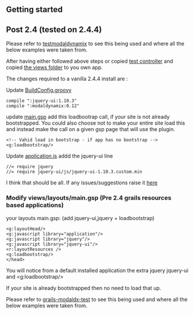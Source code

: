 ## Getting started
## Post 2.4 (tested on 2.4.4)
Please refer to [testmodaldynamix](https://github.com/vahidhedayati/testmodaldynamix) to see this being used and where all the below examples were taken from. 


After having either followed above steps or copied 
[test controller](https://github.com/vahidhedayati/testmodaldynamix/blob/master/grails-app/controllers/testmodaldynamix/TestdynamixController.groovy)
and copied [the views folder](https://github.com/vahidhedayati/testmodaldynamix/tree/master/grails-app/views/testdynamix) to you own app.

The changes required to a vanilla 2.4.4 install are :

Update [BuildConfig.groovy](https://github.com/vahidhedayati/testmodaldynamix/blob/master/grails-app/conf/BuildConfig.groovy)
```
compile ":jquery-ui:1.10.3"
compile ":modaldynamix:0.12" 
```

update [main.gsp](https://github.com/vahidhedayati/testmodaldynamix/blob/master/grails-app/views/layouts/main.gsp) add this loadbootrap call, if your site is not already bootstrapped. You could also choose not to make your entire site load this and instead make the call on a given gsp page that will use the plugin.
```
<!-- Vahid load in bootstrap - if app has no bootstrap -->
<g:loadbootstrap/>
```


Update [application.js](https://github.com/vahidhedayati/testmodaldynamix/blob/master/grails-app/assets/javascripts/application.js) addd the jquery-ui line
```
//= require jquery
//= require jquery-ui/js/jquery-ui-1.10.3.custom.min
```

I think that should be all. If any issues/suggestions raise it [here](https://github.com/vahidhedayati/modaldynamix/issues)

### Modify views/layouts/main.gsp  (Pre 2.4 grails resources based applications)

your layouts main.gsp: (add jquery-ui,jquery + loadbootstrap)

```gsp
<g:layoutHead/>
<g:javascript library="application"/>
<g:javascript library="jquery"/>
<g:javascript library="jquery-ui"/>	
<r:layoutResources />
<g:loadbootstrap/>
</head>
```

You will notice from a default installed application the extra jquery jquery-ui and <g:loadbootstrap/>

If your site is already bootstrapped then no need to load that up.

Please refer to [grails-modaldx-test](https://github.com/vahidhedayati/grails-modaldx-test) to see this being used and where all the below examples were taken from.
